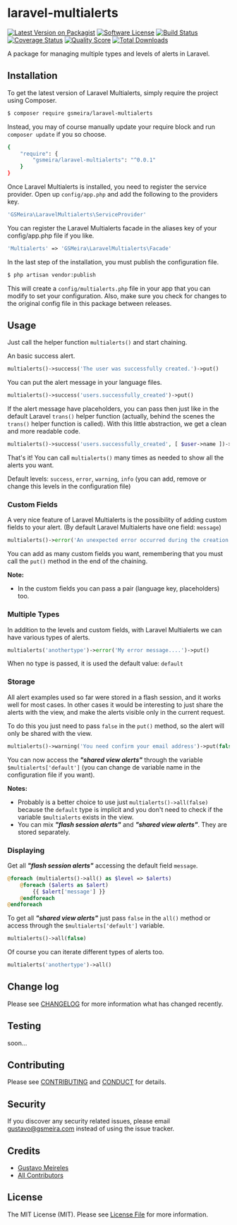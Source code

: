 # laravel-multialerts

[![Latest Version on Packagist][ico-version]][link-packagist]
[![Software License][ico-license]](LICENSE.md)
[![Build Status][ico-travis]][link-travis]
[![Coverage Status][ico-scrutinizer]][link-scrutinizer]
[![Quality Score][ico-code-quality]][link-code-quality]
[![Total Downloads][ico-downloads]][link-downloads]

A package for managing multiple types and levels of alerts in Laravel.

## Installation

To get the latest version of Laravel Multialerts, simply require the project using Composer.

``` bash
$ composer require gsmeira/laravel-multialerts
```

Instead, you may of course manually update your require block and run `composer update` if you so choose.

``` bash
{
    "require": {
        "gsmeira/laravel-multialerts": "^0.0.1"
    }
}
```

Once Laravel Multialerts is installed, you need to register the service provider. Open up `config/app.php` and add the following to the providers key.

``` php
'GSMeira\LaravelMultialerts\ServiceProvider'
```

You can register the Laravel Multialerts facade in the aliases key of your config/app.php file if you like.

``` php
'Multialerts' => 'GSMeira\LaravelMultialerts\Facade'
```

In the last step of the installation, you must publish the configuration file.

``` bash
$ php artisan vendor:publish
```

This will create a `config/multialerts.php` file in your app that you can modify to set your configuration. Also, make sure you check for changes to the original config file in this package between releases.

## Usage

Just call the helper function `multialerts()` and start chaining.

An basic success alert.

``` php
multialerts()->success('The user was successfully created.')->put()
```

You can put the alert message in your language files.

``` php
multialerts()->success('users.successfully_created')->put()
```

If the alert message have placeholders, you can pass then just like in the default Laravel `trans()` helper function (actually, behind the scenes the `trans()` helper function is called). With this little abstraction, we get a clean and more readable code.

``` php
multialerts()->success('users.successfully_created', [ $user->name ])->put()
```

That's it! You can call `multialerts()` many times as needed to show all the alerts you want.

Default levels: `success`, `error`, `warning`, `info` (you can add, remove or change this levels in the configuration file)

### Custom Fields

A very nice feature of Laravel Multialerts is the possibility of adding custom fields to your alert. (By default Laravel Multialerts have one field: `message`)

``` php
multialerts()->error('An unexpected error occurred during the creation process!')->tip('Please, try again later. If the problem persists contact the site administrator.')->put()
```

You can add as many custom fields you want, remembering that you must call the `put()` method in the end of the chaining.

**Note:**

* In the custom fields you can pass a pair (language key, placeholders) too.

### Multiple Types

In addition to the levels and custom fields, with Laravel Multialerts we can have various types of alerts.

``` php
multialerts('anothertype')->error('My error message....')->put()
```

When no type is passed, it is used the default value: `default`

### Storage

All alert examples used so far were stored in a flash session, and it works well for most cases. In other cases it would be interesting to just share the alerts with the view, and make the alerts visible only in the current request.

To do this you just need to pass `false` in the `put()` method, so the alert will only be shared with the view.

``` php
multialerts()->warning('You need confirm your email address')->put(false)
```

You can now access the _**"shared view alerts"**_ through the variable `$multialerts['default']` (you can change de variable name in the configuration file if you want).

**Notes:**

* Probably is a better choice to use just `multialerts()->all(false)` because the `default` type is implicit and you don't need to check if the variable `$multialerts` exists in the view.
* You can mix _**"flash session alerts"**_ and _**"shared view alerts"**_. They are stored separately.

### Displaying

Get all _**"flash session alerts"**_ accessing the default field `message`.

``` php
@foreach (multialerts()->all() as $level => $alerts)
    @foreach ($alerts as $alert)
        {{ $alert['message'] }}
    @endforeach
@endforeach
```

To get all _**"shared view alerts"**_ just pass `false` in the `all()` method or access through the `$multialerts['default']` variable.

``` php
multialerts()->all(false)
```

Of course you can iterate different types of alerts too.

``` php
multialerts('anothertype')->all()
```

## Change log

Please see [CHANGELOG](CHANGELOG.md) for more information what has changed recently.

## Testing

soon...

## Contributing

Please see [CONTRIBUTING](CONTRIBUTING.md) and [CONDUCT](CONDUCT.md) for details.

## Security

If you discover any security related issues, please email gustavo@gsmeira.com instead of using the issue tracker.

## Credits

- [Gustavo Meireles][link-author]
- [All Contributors][link-contributors]

## License

The MIT License (MIT). Please see [License File](LICENSE.md) for more information.

[ico-version]: https://img.shields.io/packagist/v/gsmeira/laravel-multialerts.svg?style=flat-square
[ico-license]: https://img.shields.io/badge/license-MIT-brightgreen.svg?style=flat-square
[ico-travis]: https://img.shields.io/travis/gsmeira/laravel-multialerts/master.svg?style=flat-square
[ico-scrutinizer]: https://img.shields.io/scrutinizer/coverage/g/gsmeira/laravel-multialerts.svg?style=flat-square
[ico-code-quality]: https://img.shields.io/scrutinizer/g/gsmeira/laravel-multialerts.svg?style=flat-square
[ico-downloads]: https://img.shields.io/packagist/dt/gsmeira/laravel-multialerts.svg?style=flat-square

[link-packagist]: https://packagist.org/packages/gsmeira/laravel-multialerts
[link-travis]: https://travis-ci.org/gsmeira/laravel-multialerts
[link-scrutinizer]: https://scrutinizer-ci.com/g/gsmeira/laravel-multialerts/code-structure
[link-code-quality]: https://scrutinizer-ci.com/g/gsmeira/laravel-multialerts
[link-downloads]: https://packagist.org/packages/gsmeira/laravel-multialerts
[link-author]: https://github.com/gsmeira
[link-contributors]: ../../contributors